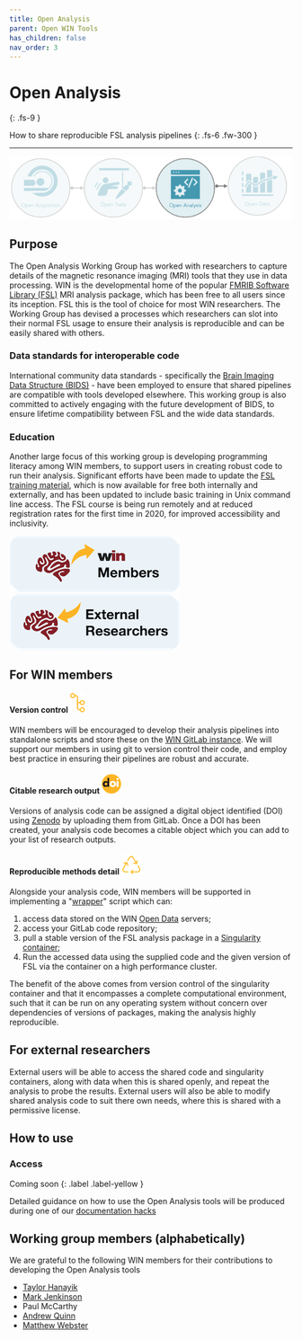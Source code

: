 ```yaml
---
title: Open Analysis
parent: Open WIN Tools
has_children: false
nav_order: 3
---
```




# Open Analysis
{: .fs-9 }

How to share reproducible FSL analysis pipelines
{: .fs-6 .fw-300 }

---

![open-analysis](../img/img-open-anal-flow.png)

## Purpose

The Open Analysis Working Group has worked with researchers to capture details of the magnetic resonance imaging (MRI) tools that they use in data processing. WIN is the developmental home of the popular [FMRIB Software Library (FSL)](https://fsl.fmrib.ox.ac.uk/fsl/fslwiki/) MRI analysis package, which has been free to all users since its inception. FSL this is the tool of choice for most WIN researchers. The Working Group has devised a processes which researchers can slot into their normal FSL usage to ensure their analysis is reproducible and can be easily shared with others.

### Data standards for interoperable code
International community data standards - specifically the [Brain Imaging Data Structure (BIDS)](https://bids.neuroimaging.io) - have been employed to ensure that shared pipelines are compatible with tools developed elsewhere. This working group is also committed to actively engaging with the future development of BIDS, to ensure lifetime compatibility between FSL and the wide data standards.

### Education
Another large focus of this working group is developing programming literacy among WIN members, to support users in creating robust code to run their analysis. Significant efforts have been made to update the [FSL training material](https://fsl.fmrib.ox.ac.uk/fslcourse/), which is now available for free both internally and externally, and has been updated to include basic training in Unix command line access. The FSL course is being run remotely and at reduced registration rates for the first time in 2020, for improved accessibility and inclusivity.

[![For WIN members](../img/btn-win.png)](https://cassgvp.github.io/WIN-Open-Neuroimaging-Community/docs/tools/analysis.html#for-win-members)      [![For external researchers](../img/btn-external.png)](https://cassgvp.github.io/WIN-Open-Neuroimaging-Community/docs/tools/analysis.html#for-external-researchers)

## For WIN members
#### Version control ![version-control](../img/icon-version-control.png)
WIN members will be encouraged to develop their analysis pipelines into standalone scripts and store these on the [WIN GitLab instance](https://git.fmrib.ox.ac.uk). We will support our members in using git to version control their code, and employ best practice in ensuring their pipelines are robust and accurate.

#### Citable research output ![doi](../img/icon-doi.png)
Versions of analysis code can be assigned a digital object identified (DOI) using [Zenodo](https://zenodo.org) by uploading them from GitLab. Once a DOI has been created, your analysis code becomes a citable object which you can add to your list of research outputs.

#### Reproducible methods detail ![reproduce](../img/icon-reproduce.png)
Alongside your analysis code, WIN members will be supported in implementing a "[wrapper](https://techterms.com/definition/wrapper)" script which can:
1. access data stored on the WIN [Open Data](data.md) servers;
2. access your GitLab code repository;
3. pull a stable version of the FSL analysis package in a [Singularity container](https://en.wikipedia.org/wiki/Singularity_(software));
4. Run the accessed data using the supplied code and the given version of FSL via the container on a high performance cluster.

The benefit of the above comes from version control of the singularity container and that it encompasses a complete computational environment, such that it can be run on any operating system without concern over dependencies of versions of packages, making the analysis highly reproducible.

## For external researchers
External users will be able to access the shared code and singularity containers, along with data when this is shared openly, and repeat the analysis to probe the results. External users will also be able to modify shared analysis code to suit there own needs, where this is shared with a permissive license.

## How to use
### Access
Coming soon
{: .label .label-yellow }

Detailed guidance on how to use the Open Analysis tools will be produced during one of our [documentation hacks](../events/doc-hack-1.md)

## Working group members (alphabetically)
We are grateful to the following WIN members for their contributions to developing the Open Analysis tools
- [Taylor Hanayik](https://www.win.ox.ac.uk/people/taylor-hanayik)
- [Mark Jenkinson](https://www.win.ox.ac.uk/people/mark-jenkinson)
- Paul McCarthy
- [Andrew Quinn](https://www.win.ox.ac.uk/people/andrew-quinn)
- [Matthew Webster](https://www.win.ox.ac.uk/people/matthew-webster)
